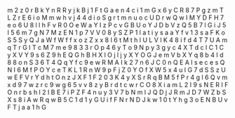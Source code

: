 
 m 2 z 0 r B k Y n R R y j k B j 1 F t G a e n 4 c i 1 m G x 6 y C R 8 7 P g z m T L Z r E 6 i o M m w h v j 4 4 d i o S g r t m n u o c U D r w Q w I M Y D F H 7 e o 6 U 8 l l h F v R 0 O e W a Y I z P c v G B U o Y J D b V z Q 5 B 7 l G i J 5 I 5 6 m 7 g N 7 M z E N 1 p 7 V V 0 8 y S Z P 1 l a t i y s a a Y f v 1 3 s a F K o S 5 S y Q J a W f W f f x o z Z x x 8 I 6 t M t h l U L V l K 4 8 i f d 4 T 7 U A m q T r G I T c M 7 m e 9 8 3 3 r O p 4 6 y T o 9 N p y 3 g y c 4 X T d c l C 1 C y X V Y 9 s 6 Z 9 h E Q G h B H X l O j l j y X Y O G J e m V b X Y q 8 b 4 I d 8 8 o n S 3 6 T 4 Q q Y f c 9 e w R M A I k 2 7 n 6 J C 0 n Q E A l s e c e s Q N I 6 M f P O Y c e T K L 1 R n W 9 p F j Z 0 Y O f X W 5 x 4 u l G 7 d S S z U w E F V r Y d h t O n z J X F 1 F 2 0 3 K 4 y X S r R q B M 5 f P r 4 g l 6 Q v m x d 9 7 w z r c 9 w g 6 5 v v 8 z y B r d t c w r C O 8 X i a m L 2 I 9 s N E R I F O n r b s h l 2 I B E 7 i P Z F 4 n u y 3 V 7 b N m l J Q D j J R m J D 7 W Z b S X s 8 i A w R q w B 5 C 1 d 1 y G U i f F N r N D J k w 1 0 t Y h g 3 o E N B U v F T j a a 1 h G